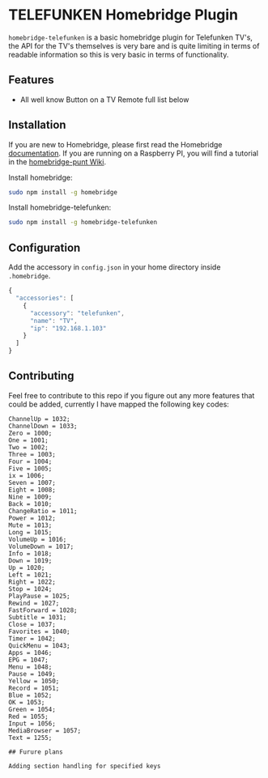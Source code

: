 # TELEFUNKEN Homebridge Plugin
`homebridge-telefunken` is a basic homebridge plugin for Telefunken TV's, the API for the TV's themselves is very bare and is quite limiting in terms of readable information so this is very basic in terms of functionality.

## Features

* All well know Button on a TV Remote full list below


## Installation

If you are new to Homebridge, please first read the Homebridge [documentation](https://www.npmjs.com/package/homebridge).
If you are running on a Raspberry PI, you will find a tutorial in the [homebridge-punt Wiki](https://github.com/cflurin/homebridge-punt/wiki/Running-Homebridge-on-a-Raspberry-Pi).

Install homebridge:
```sh
sudo npm install -g homebridge
```

Install homebridge-telefunken:
```sh
sudo npm install -g homebridge-telefunken
```

## Configuration

Add the accessory in `config.json` in your home directory inside `.homebridge`.

```js
{
  "accessories": [
    {
      "accessory": "telefunken",
      "name": "TV",
      "ip": "192.168.1.103"
    }
  ]  
}
```

## Contributing
Feel free to contribute to this repo if you figure out any more features that could be added, currently I have mapped the following key codes:
```
ChannelUp = 1032;                 
ChannelDown = 1033;                 
Zero = 1000;                        
One = 1001;                          
Two = 1002;                          
Three = 1003;                        
Four = 1004;                         
Five = 1005;                         
ix = 1006;                          
Seven = 1007;                        
Eight = 1008;                        
Nine = 1009;                         
Back = 1010;                         
ChangeRatio = 1011;                
Power = 1012;                        
Mute = 1013;                         
Long = 1015;                         
VolumeUp = 1016;                     
VolumeDown = 1017;                   
Info = 1018;                         
Down = 1019;                         
Up = 1020;                           
Left = 1021;                        
Right = 1022;                         
Stop = 1024;                          
PlayPause = 1025;                     
Rewind = 1027;                        
FastForward = 1028;                   
Subtitle = 1031;                      
Close = 1037;                         
Favorites = 1040;                     
Timer = 1042;                         
QuickMenu = 1043;                     
Apps = 1046;                          
EPG = 1047;                           
Menu = 1048;                         
Pause = 1049;                        
Yellow = 1050;                       
Record = 1051;                       
Blue = 1052;                         
OK = 1053;                           
Green = 1054;                        
Red = 1055;                          
Input = 1056;             
MediaBrowser = 1057;                 
Text = 1255;  

## Furure plans

Adding section handling for specified keys
